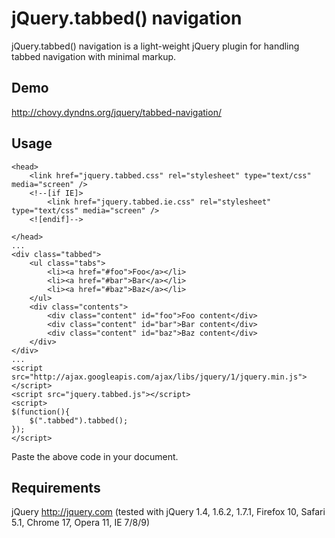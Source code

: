 jQuery.tabbed() navigation
===========

jQuery.tabbed() navigation is a light-weight jQuery plugin for handling tabbed navigation with minimal markup.

Demo
----

http://chovy.dyndns.org/jquery/tabbed-navigation/

Usage
-----

	<head>
		<link href="jquery.tabbed.css" rel="stylesheet" type="text/css" media="screen" />
		<!--[if IE]>
			<link href="jquery.tabbed.ie.css" rel="stylesheet" type="text/css" media="screen" />
		<![endif]-->

	</head>
	...
	<div class="tabbed">
		<ul class="tabs">
			<li><a href="#foo">Foo</a></li>
			<li><a href="#bar">Bar</a></li>
			<li><a href="#baz">Baz</a></li>
		</ul>
		<div class="contents">
			<div class="content" id="foo">Foo content</div>
			<div class="content" id="bar">Bar content</div>
			<div class="content" id="baz">Baz content</div>
		</div>
	</div>
	...
	<script src="http://ajax.googleapis.com/ajax/libs/jquery/1/jquery.min.js"></script>
	<script src="jquery.tabbed.js"></script>
	<script>
	$(function(){
		$(".tabbed").tabbed();
	});
	</script>

Paste the above code in your document.

Requirements
------------

jQuery http://jquery.com (tested with jQuery 1.4, 1.6.2, 1.7.1, Firefox 10, Safari 5.1, Chrome 17, Opera 11, IE 7/8/9)
